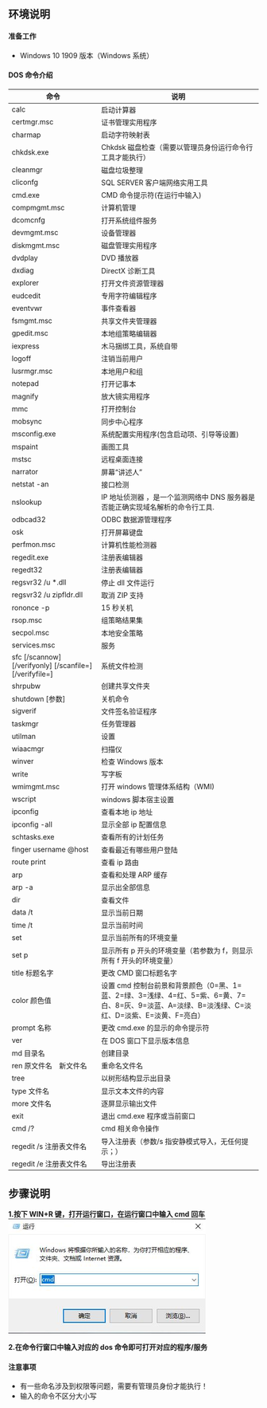 ## **环境说明**

#### 准备工作

- Windows 10 1909 版本（Windows 系统）

#### DOS 命令介绍

| 命令                                                                 | 说明                                                                                                                                              |
| -------------------------------------------------------------------- | ------------------------------------------------------------------------------------------------------------------------------------------------- |
| calc                                                                 | 启动计算器                                                                                                                                        |
| certmgr.msc                                                          | 证书管理实用程序                                                                                                                                  |
| charmap                                                              | 启动字符映射表                                                                                                                                    |
| chkdsk.exe                                                           | Chkdsk 磁盘检查（需要以管理员身份运行命令行工具才能执行）                                                                                         |
| cleanmgr                                                             | 磁盘垃圾整理                                                                                                                                      |
| cliconfg                                                             | SQL SERVER 客户端网络实用工具                                                                                                                     |
| cmd.exe                                                              | CMD 命令提示符(在运行中输入)                                                                                                                      |
| compmgmt.msc                                                         | 计算机管理                                                                                                                                        |
| dcomcnfg                                                             | 打开系统组件服务                                                                                                                                  |
| devmgmt.msc                                                          | 设备管理器                                                                                                                                        |
| diskmgmt.msc                                                         | 磁盘管理实用程序                                                                                                                                  |
| dvdplay                                                              | DVD 播放器                                                                                                                                        |
| dxdiag                                                               | DirectX 诊断工具                                                                                                                                  |
| explorer                                                             | 打开文件资源管理器                                                                                                                                |
| eudcedit                                                             | 专用字符编辑程序                                                                                                                                  |
| eventvwr                                                             | 事件查看器                                                                                                                                        |
| fsmgmt.msc                                                           | 共享文件夹管理器                                                                                                                                  |
| gpedit.msc                                                           | 本地组策略编辑器                                                                                                                                  |
| iexpress                                                             | 木马捆绑工具，系统自带                                                                                                                            |
| logoff                                                               | 注销当前用户                                                                                                                                      |
| lusrmgr.msc                                                          | 本地用户和组                                                                                                                                      |
| notepad                                                              | 打开记事本                                                                                                                                        |
| magnify                                                              | 放大镜实用程序                                                                                                                                    |
| mmc                                                                  | 打开控制台                                                                                                                                        |
| mobsync                                                              | 同步中心程序                                                                                                                                      |
| msconfig.exe                                                         | 系统配置实用程序(包含启动项、引导等设置)                                                                                                          |
| mspaint                                                              | 画图工具                                                                                                                                          |
| mstsc                                                                | 远程桌面连接                                                                                                                                      |
| narrator                                                             | 屏幕“讲述人”                                                                                                                                      |
| netstat -an                                                          | 接口检测                                                                                                                                          |
| nslookup                                                             | IP 地址侦测器 ，是一个监测网络中 DNS 服务器是否能正确实现域名解析的命令行工具.                                                                    |
| odbcad32                                                             | ODBC 数据源管理程序                                                                                                                               |
| osk                                                                  | 打开屏幕键盘                                                                                                                                      |
| perfmon.msc                                                          | 计算机性能检测器                                                                                                                                  |
| regedit.exe                                                          | 注册表编辑器                                                                                                                                      |
| regedt32                                                             | 注册表编辑器                                                                                                                                      |
| regsvr32 /u \*.dll                                                   | 停止 dll 文件运行                                                                                                                                 |
| regsvr32 /u zipfldr.dll                                              | 取消 ZIP 支持                                                                                                                                     |
| rononce -p                                                           | 15 秒关机                                                                                                                                         |
| rsop.msc                                                             | 组策略结果集                                                                                                                                      |
| secpol.msc                                                           | 本地安全策略                                                                                                                                      |
| services.msc                                                         | 服务                                                                                                                                              |
| sfc [/scannow] [/verifyonly] [/scanfile=<file>] [/verifyfile=<file>] | 系统文件检测                                                                                                                                      |
| shrpubw                                                              | 创建共享文件夹                                                                                                                                    |
| shutdown [参数]                                                      | 关机命令                                                                                                                                          |
| sigverif                                                             | 文件签名验证程序                                                                                                                                  |
| taskmgr                                                              | 任务管理器                                                                                                                                        |
| utilman                                                              | 设置                                                                                                                                              |
| wiaacmgr                                                             | 扫描仪                                                                                                                                            |
| winver                                                               | 检查 Windows 版本                                                                                                                                 |
| write                                                                | 写字板                                                                                                                                            |
| wmimgmt.msc                                                          | 打开 windows 管理体系结构（WMI)                                                                                                                   |
| wscript                                                              | windows 脚本宿主设置                                                                                                                              |
| ipconfig                                                             | 查看本地 ip 地址                                                                                                                                  |
| ipconfig -all                                                        | 显示全部 ip 配置信息                                                                                                                              |
| schtasks.exe                                                         | 查看所有的计划任务                                                                                                                                |
| finger username @host                                                | 查看最近有哪些用户登陆                                                                                                                            |
| route print                                                          | 查看 ip 路由                                                                                                                                      |
| arp                                                                  | 查看和处理 ARP 缓存                                                                                                                               |
| arp -a                                                               | 显示出全部信息                                                                                                                                    |
| dir                                                                  | 查看文件                                                                                                                                          |
| data /t                                                              | 显示当前日期                                                                                                                                      |
| time /t                                                              | 显示当前时间                                                                                                                                      |
| set                                                                  | 显示当前所有的环境变量                                                                                                                            |
| set p                                                                | 显示所有 p 开头的环境变量（若参数为 f，则显示所有 f 开头的环境变量）                                                                              |
| title 标题名字                                                       | 更改 CMD 窗口标题名字                                                                                                                             |
| color 颜色值                                                         | 设置 cmd 控制台前景和背景颜色（0=黑、1=蓝、2=绿、3=浅绿、4=红、5=紫、6=黄、7=白、8=灰、9=淡蓝、A=淡绿、B=淡浅绿、C=淡红、D=淡紫、E=淡黄、F=亮白） |
| prompt 名称                                                          | 更改 cmd.exe 的显示的命令提示符                                                                                                                   |
| ver                                                                  | 在 DOS 窗口下显示版本信息                                                                                                                         |
| md 目录名                                                            | 创建目录                                                                                                                                          |
| ren 原文件名　新文件名                                               | 重命名文件名                                                                                                                                      |
| tree                                                                 | 以树形结构显示出目录                                                                                                                              |
| type 文件名                                                          | 显示文本文件的内容                                                                                                                                |
| more 文件名                                                          | 逐屏显示输出文件                                                                                                                                  |
| exit                                                                 | 退出 cmd.exe 程序或当前窗口                                                                                                                       |
| cmd /?                                                               | cmd 相关命令操作                                                                                                                                  |
| regedit /s 注册表文件名                                              | 导入注册表（参数/s 指安静模式导入，无任何提示；）                                                                                                 |
| regedit /e 注册表文件名                                              | 导出注册表                                                                                                                                        |

## **步骤说明**

**1.按下 WIN+R 键，打开运行窗口，在运行窗口中输入 cmd 回车**
![运行窗口](../img/so_img/run2.jpg)

**2.在命令行窗口中输入对应的 dos 命令即可打开对应的程序/服务**

#### 注意事项

- 有一些命名涉及到权限等问题，需要有管理员身份才能执行！
- 输入的命令不区分大小写
